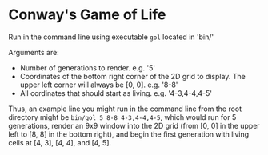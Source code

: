 # Conway's Game of Life

Run in the command line using executable ```gol``` located in 'bin/'

Arguments are:
- Number of generations to render. e.g. '5'
- Coordinates of the bottom right corner of the 2D grid to display. The upper left corner will always be [0, 0]. e.g. '8-8'
- All cordinates that should start as living. e.g. '4-3,4-4,4-5'

Thus, an example line you might run in the command line from the root directory might be ```bin/gol 5 8-8 4-3,4-4,4-5```, which would run for 5 generations, render an 9x9 window into the 2D grid (from [0, 0] in the upper left to [8, 8] in the bottom right), and begin the first generation with living cells at [4, 3], [4, 4], and [4, 5].
